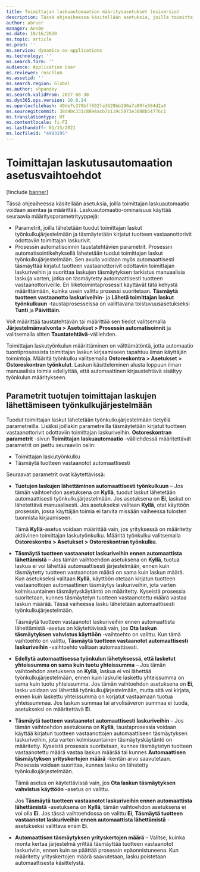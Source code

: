 ```yaml
---
title: Toimittajan laskuautomaation määritysasetukset (esiversio)
description: Tässä ohjeaiheessa käsitellään asetuksia, joilla toimittajan laskuautomaatio voidaan asentaa ja määrittää.
author: abruer
manager: AnnBe
ms.date: 10/16/2020
ms.topic: article
ms.prod: ''
ms.service: dynamics-ax-applications
ms.technology: ''
ms.search.form: ''
audience: Application User
ms.reviewer: roschlom
ms.assetid: ''
ms.search.region: Global
ms.author: shpandey
ms.search.validFrom: 2017-08-30
ms.dyn365.ops.version: 10.0.14
ms.openlocfilehash: 40de7c378bff602fa3629bb190a7a89fe584d2a6
ms.sourcegitcommit: 38d40c331c8894acb7b119c5073e3088b54776c1
ms.translationtype: HT
ms.contentlocale: fi-FI
ms.lasthandoff: 01/15/2021
ms.locfileid: "4993195"
---
```

# <a name="setup-options-for-vendor-invoice-automation"></a>Toimittajan laskutusautomaation asetusvaihtoehdot

[!include [banner](../includes/banner.md)]

Tässä ohjeaiheessa käsitellään asetuksia, joilla toimittajan laskuautomaatio voidaan asentaa ja määrittää. Laskuautomaatio-ominaisuus käyttää seuraavia määritysparametrityyppejä:

- Parametrit, joilla lähetetään tuodut toimittajan laskut työnkulkujärjestelmään ja täsmäytetään kirjatut tuotteen vastaanottorivit odottaviin toimittajan laskurivit.
- Prosessin automatisoinnin taustatehtävien parametrit. Prosessin automatisointikehyksellä lähetetään tuodut toimittajan laskut työnkulkujärjestelmään. Sen avulla voidaan myös automaattisesti täsmäyttää kirjatut tuotteen vastaanottorivit odottaviin toimittajan laskuriveihin ja suorittaa laskujen täsmäytyksen tarkistus manuaalisia laskuja varten, jotka on täsmäytetty automaattisesti tuotteen vastaanottoriveille. Eri liiketoimintaprosessit käyttävät tätä kehystä määrittämään, kuinka usein valittu prosessi suoritetaan. **Täsmäytä tuotteen vastaanotto laskuriveihin**- ja **Lähetä toimittajan laskut työnkulkuun** -taustaprosesseissa on valittavana toistuvuusasetukseksi **Tunti** ja **Päivittäin**.

Voit määrittää taustatehtävän tai määrittää sen tiedot valitsemalla **Järjestelmänvalvonta \> Asetukset \> Prosessin automatisoinnit** ja valitsemalla sitten **Taustatehtävä**-välilehden.

Toimittajan laskutyönkulun määrittäminen on välttämätöntä, jotta automaatio tuontiprosessista toimittajan laskun kirjaamiseen tapahtuu ilman käyttäjän toimintoja. Määritä työnkulku valitsemalla **Ostoreskontra > Asetukset > Ostoreskontran työnkulut**. Laskun käsitteleminen alusta loppuun ilman manuaalisia toimia edellyttää, että automaattinen kirjaustehtävä sisältyy työnkulun määritykseen.

## <a name="parameters-for-submitting-imported-vendor-invoices-to-the-workflow-system"></a>Parametrit tuotujen toimittajan laskujen lähettämiseen työnkulkujärjestelmään

Tuodut toimittajan laskut lähetetään työnkulkujärjestelmään tietyillä parametreilla. Lisäksi joillakin parametreilla täsmäytetään kirjatut tuotteen vastaanottorivit odottaviin toimittajan laskuriveihin. **Ostoreskontran parametrit** -sivun **Toimittajan laskuautomaatio** -välilehdessä määritettävät parametrit on jaettu seuraaviin osiin:

- Toimittajan laskutyönkulku
- Täsmäytä tuotteen vastaanotot automaattisesti

Seuraavat parametrit ovat käytettävissä:

- **Tuotujen laskujen lähettäminen automaattisesti työnkulkuun** – Jos tämän vaihtoehdon asetuksena on **Kyllä**, tuodut laskut lähetetään automaattisesti työnkulkujärjestelmään. Jos asetuksena on **Ei**, laskut on lähetettävä manuaalisesti. Jos asetukseksi valitaan **Kyllä**, otat käyttöön prosessin, jossa käyttäjän toimia ei tarvita missään vaiheessa tulosten tuonnista kirjaamiseen.

    Tämä **Kyllä**-asetus voidaan määrittää vain, jos yrityksessä on määritetty aktiivinen toimittajan laskutyönkulku. Määritä työnkulku valitsemalla **Ostoreskontra \> Asetukset \> Ostoreskontran työnkulku**.

- **Täsmäytä tuotteen vastaanotot laskuriveihin ennen automaattista lähettämistä** – Jos tämän vaihtoehdon asetuksena on **Kyllä**, tuotua laskua ei voi lähettää automaattisesti järjestelmään, ennen kuin täsmäytetty tuotteen vastaanoton määrä on sama kuin laskun määrä. Kun asetukseksi valitaan **Kyllä**, käyttöön otetaan kirjatun tuotteen vastaanottojen automaattinen täsmäytys laskuriveihin, jota varten kolmisuuntainen täsmäytyskäytäntö on määritetty. Kyseistä prosessia suoritetaan, kunnes täsmäytetyn tuotteen vastaanotettu määrä vastaa laskun määrää. Tässä vaiheessa lasku lähetetään automaattisesti työnkulkujärjestelmään.

    Täsmäytä tuotteen vastaanotot laskuriveihin ennen automaattista lähettämistä -asetus on käytettävissä vain, jos **Ota laskun täsmäytyksen vahvistus käyttöön** -vaihtoehto on valittu. Kun tämä vaihtoehto on valittu, **Täsmäytä tuotteen vastaanotot automaattisesti laskuriveihin** -vaihtoehto valitaan automaattisesti.

- **Edellytä automaattisessa työnkulun lähetyksessä, että lasketut yhteissumma on sama kuin tuotu yhteissumma** – Jos tämän vaihtoehdon asetuksena on **Kyllä**, laskua ei voi lähettää työnkulkujärjestelmään, ennen kuin laskulle laskettu yhteissumma on sama kuin tuotu yhteissumma. Jos tämän vaihtoehdon asetuksena on **Ei**, lasku voidaan voi lähettää työnkulkujärjestelmään, mutta sitä voi kirjata, ennen kuin laskettu yhteissumma on korjatut vastaamaan tuotua yhteissummaa. Jos laskun summaa tai arvolisäveron summaa ei tuoda, asetukseksi on määritettävä **Ei**.
- **Täsmäytä tuotteen vastaanotot automaattisesti laskuriveihin** – Jos tämän vaihtoehdon asetuksena on **Kyllä**, taustaprosessia voidaan käyttää kirjatun tuotteen vastaanottojen automaattiseen täsmäytyksen laskuriveihin, jota varten kolmisuuntainen täsmäytyskäytäntö on määritetty. Kyseistä prosessia suoritetaan, kunnes täsmäytetyn tuotteen vastaanotettu määrä vastaa laskun määrää tai kunnes **Automaattisen täsmäytyksen yrityskertojen määrä** -kentän arvo saavutetaan. Prosessia voidaan suorittaa, kunnes lasku on lähetetty työnkulkujärjestelmään.

    Tämä asetus on käytettävissä vain, jos **Ota laskun täsmäytyksen vahvistus käyttöön** -asetus on valittu.

    Jos **Täsmäytä tuotteen vastaanotot laskuriveihin ennen automaattista lähettämistä** -asetuksena on **Kyllä**, tämän vaihtoehdon asetuksena ei voi olla **Ei**. Jos tässä vaihtoehdossa on valittu **Ei**, **Täsmäytä tuotteen vastaanotot laskuriveihin ennen automaattista lähettämistä** -asetukseksi valittava ensin **Ei**.

- **Automaattisen täsmäytyksen yrityskertojen määrä** – Valitse, kuinka monta kertaa järjestelmä yrittää täsmäyttää tuotteen vastaanotot laskuriviin, ennen kuin se päättää prosessin epäonnistuneena. Kun määritetty yrityskertojen määrä saavutetaan, lasku poistetaan automaattisesta käsittelystä.

